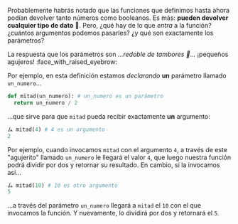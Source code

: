Probablemente habrás notado que las funciones que definimos hasta ahora podían devolver tanto números como booleanos. Es más: **pueden devolver cualquier tipo de dato** :exploding_head:. Pero, ¿qué hay de lo que _entra_ a la función? ¿cuántos argumentos podemos pasarles? ¿y qué son exactamente los parámetros? 

La respuesta que los parámetros son _...redoble de tambores :drum:..._  ¡pequeños agujeros! :face_with_raised_eyebrow: 

Por ejemplo, en esta definición estamos _declarando_ **un** parámetro llamado `un_numero`... 

```python
def mitad(un_numero): # un_numero es un parámetro
  return un_numero / 2  
```

...que sirve para que `mitad` pueda recibir exactamente **un** argumento: 

```python
ム mitad(4) # 4 es un argumento
2
```

Por ejemplo, cuando invocamos `mitad` con el argumento `4`, a través de este "agujerito" llamado `un_numero` le llegará el valor `4`, que luego nuestra función podrá dividir por dos y retornar su resultado. En cambio, si la invocamos así...


```python
ム mitad(10) # 10 es otro argumento
5
```

...a través del parámetro `un_numero` llegará a `mitad` el `10` con el que invocamos la función. Y nuevamente, lo dividirá por dos y retornará el `5`.    




